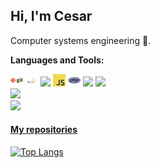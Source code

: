 ## Hi, I'm Cesar

Computer systems engineering 🚀.

**Languages and Tools:**  

<code><img height = "20" src = "https://raw.githubusercontent.com/github/explore/80688e429a7d4ef2fca1e82350fe8e3517d3494d/topics/git/git.png"></code>
<code><img height = "20" src = "https://raw.githubusercontent.com/github/explore/80688e429a7d4ef2fca1e82350fe8e3517d3494d/topics/mysql/mysql.png"></code>
<code><img height = "20" src = "https://upload.wikimedia.org/wikipedia/commons/thumb/6/61/HTML5_logo_and_wordmark.svg/1024px-HTML5_logo_and_wordmark.svg.png"></code>
<code><img height = "20" src = "https://raw.githubusercontent.com/github/explore/80688e429a7d4ef2fca1e82350fe8e3517d3494d/topics/javascript/javascript.png"></code>
<code><img height = "20" src = "https://raw.githubusercontent.com/github/explore/80688e429a7d4ef2fca1e82350fe8e3517d3494d/topics/php/php.png"></code>
<code><img height = "20" src = "https://upload.wikimedia.org/wikipedia/commons/thumb/b/b2/Bootstrap_logo.svg/1280px-Bootstrap_logo.svg.png"></code>
<code><img height = "20" src = "https://upload.wikimedia.org/wikipedia/commons/thumb/d/d9/Node.js_logo.svg/1180px-Node.js_logo.svg.png">
</code>
<code><img height = "20" src = "https://upload.wikimedia.org/wikipedia/commons/thumb/9/95/Vue.js_Logo_2.svg/500px-Vue.js_Logo_2.svg.png">
</code>
<code><img height = "20" src = "https://upload.wikimedia.org/wikipedia/commons/thumb/b/bd/Firebase_Logo.png/440px-Firebase_Logo.png">
</code>

<h4><a href = "https://github.com/Cesarjub?tab=repositories" title = "Show Repositories">My repositories</a></h4>

[![Top Langs](https://github-readme-stats.vercel.app/api/top-langs/?username=cesarjub&layout=compact)](https://github.com/anuraghazra/github-readme-stats)

